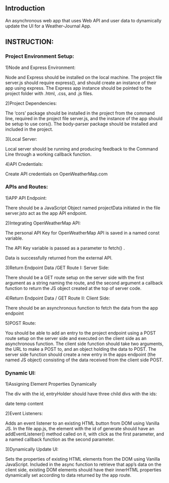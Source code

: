 ## Introduction
An asynchronous web app that uses Web API and user data to dynamically update the UI for a Weather-Journal App.


## INSTRUCTION:
### Project Environment Setup:

1)Node and Express Environment:

Node and Express should be installed on the local machine. The project file server.js should require express(), and should create an instance of their app using express.
The Express app instance should be pointed to the project folder with .html, .css, and .js files.

2)Project Dependencies:

The ‘cors’ package should be installed in the project from the command line, required in the project file server.js, and the instance of the app should be setup to use cors().
The body-parser package should be installed and included in the project.

3)Local Server:

Local server should be running and producing feedback to the Command Line through a working callback function.

4)API Credentials:

Create API credentials on OpenWeatherMap.com

### APIs and Routes:

1)APP API Endpoint:

There should be a JavaScript Object named projectData initiated in the file server.jsto act as the app API endpoint.

2)Integrating OpenWeatherMap API:

The personal API Key for OpenWeatherMap API is saved in a named const variable.

The API Key variable is passed as a parameter to fetch() .

Data is successfully returned from the external API.

3)Return Endpoint Data  /GET Route I: Server Side:

There should be a GET route setup on the server side with the first argument as a string naming the route, and the second argument a callback function to return 
the JS object created at the top of server code.

4)Return Endpoint Data / GET Route II: Client Side:

There should be an asynchronous function to fetch the data from the app endpoint

5)POST Route:

You should be able to add an entry to the project endpoint using a POST route setup on the server side and executed on the client side as an asynchronous function.
The client side function should take two arguments, the URL to make a POST to, and an object holding the data to POST.
The server side function should create a new entry in the apps endpoint (the named JS object) consisting of the data received from the client side POST.

### Dynamic UI:

1)Assigning Element Properties Dynamically 

The div with the id, entryHolder should have three child divs with the ids:

date
temp
content

2)Event Listeners:

Adds an event listener to an existing HTML button from DOM using Vanilla JS.
In the file app.js, the element with the id of generate should have an addEventListener() method called on it, with click as the first parameter, and a named 
callback function as the second parameter.

3)Dynamically Update UI:

Sets the properties of existing HTML elements from the DOM using Vanilla JavaScript.
Included in the async function to retrieve that app’s data on the client side, existing DOM elements should have their innerHTML properties dynamically set according to data returned by the app route.
